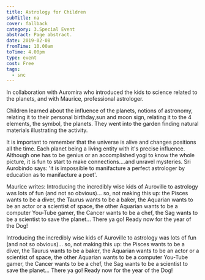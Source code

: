 ```yaml
---
title: Astrology for Children
subTitle: na
cover: fallback
category: 3.Special Event
abstract: Page abstract.
date: 2019-02-08
fromTime: 10.00am
toTime: 4.00pm
type: event
cost: Free
tags:
  - snc
---
```


In collaboration with Auromira who introduced the kids to science related to the planets, and with Maurice, professional astrologer.

Children learned about the influence of the planets, notions of astronomy, relating it  to their personal birthday,sun and moon sign, relating it to the 4 elements, the symbol, the planets. They went into the garden finding natural materials illustrating the activity.

It is important to remember that the universe is alive and changes positions all the time. Each planet being a living entity with it's precise influence. Although one has to be genius or an accomplished yogi to know the whole picture, it is fun to start to make connections....and unravel mysteries. Sri Aurobindo says: 'it is impossible to manifacture a perfect astrologer by education as to manifacture a poet'.

Maurice writes: Introducing the incredibly wise kids of Auroville to astrology was lots of fun (and not so obvious)... so, not making this up: the Pisces wants to be a diver, the Taurus wants to be a baker, the Aquarian wants to be an actor or a scientist of space, the other Aquarian wants to be a computer You-Tube gamer, the Cancer wants to be a chef, the Sag wants to be a scientist to save the planet... There ya go! Ready now for the year of the Dog!

Introducing the incredibly wise kids of Auroville to astrology was lots of fun (and not so obvious)... so, not making this up: the Pisces wants to be a diver, the Taurus wants to be a baker, the Aquarian wants to be an actor or a scientist of space, the other Aquarian wants to be a computer You-Tube gamer, the Cancer wants to be a chef, the Sag wants to be a scientist to save the planet... There ya go! Ready now for the year of the Dog!


